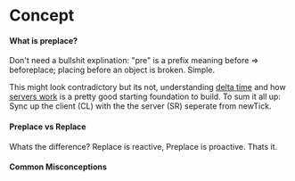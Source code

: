 # Concept

#### What is preplace?
Don't need a bullshit explination: "pre" is a prefix meaning before => beforeplace; placing before an object is broken. Simple.

This might look contradictory but its not, understanding [delta time](https://en.wikipedia.org/wiki/Delta_timing) and how [servers work](https://en.wikipedia.org/wiki/Game_server) is a pretty good starting foundation to build. To sum it all up: Sync up the client (CL) with the the server (SR) seperate from newTick.

#### Preplace vs Replace
Whats the difference?
Replace is reactive, Preplace is proactive. Thats it.

#### Common Misconceptions
